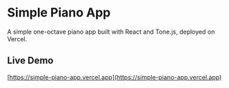 # Simple Piano App

A simple one-octave piano app built with React and Tone.js, deployed on Vercel.

## Live Demo

[https://simple-piano-app.vercel.app](https://simple-piano-app.vercel.app)